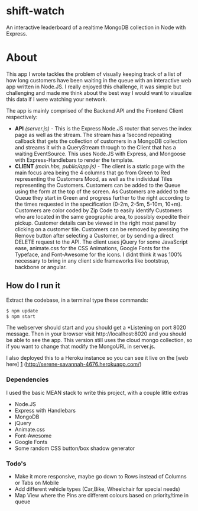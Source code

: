 shift-watch
===========

An interactive leaderboard of a realtime MongoDB collection in Node with Express.

# About

This app I wrote tackles the problem of visually keeping track of a list of how long customers have been waiting in the queue with an interactive web app written in Node.JS. I really enjoyed this challenge, it was simple but challenging and made me think about the best way I would want to visualize this data if I were watching your network.

The app is mainly comprised of the Backend API and the Frontend Client respectively:

  - **API** *(server.js)* - This is the Express Node.JS router that serves the index page as well as the stream. The stream has a 1second repeating callback that gets the collection of customers in a MongoDB collection and streams it with a QueryStream through to the Client that has a waiting EventSource. This uses Node.JS with Express, and Mongoose with Express-Handlebars to render the template.
  - **CLIENT** *(main.hbs, public/app.js)* - The client is a static page with the main focus area being the 4 columns that go from Green to Red representing the Customers Mood, as well as the individual Tiles representing the Customers. Customers can be added to the Queue using the form at the top of the screen. As Customers are added to the Queue they start in Green and progress further to the right according to the times requested in the specification (0-2m, 2-5m, 5-10m, 10+m). Customers are color coded by Zip Code to easily identify Customers who are located in the same geographic area, to possibly expedite their pickup. Customer details can be viewed in the right most panel by clicking on a customer tile. Customers can be removed by pressing the Remove button after selecting a Customer, or by sending a direct DELETE request to the API. The client uses jQuery for some JavaScript ease, animate.css for the CSS Animations, Google Fonts for the Typeface, and Font-Awesome for the icons. I didnt think it was 100% necessary to bring in any client side frameworks like bootstrap, backbone or angular. 
   
  
## How do I run it
Extract the codebase, in a terminal type these commands:
```sh
$ npm update
$ npm start
```

The webserver should start and you should get a *Listening on port 8020 message. Then in your browser visit http://localhost:8020 and you should be able to see the app. This version still uses the cloud mongo collection, so if you want to change that modify the MongoURL in server.js.

I also deployed this to a Heroku instance so you can see it live on the [web here] [1] (http://serene-savannah-4676.herokuapp.com/) 

### Dependencies

I used the basic MEAN stack to write this project, with a couple little extras

* Node.JS
* Express with Handlebars
* MongoDB
* jQuery
* Animate.css
* Font-Awesome
* Google Fonts
* Some random CSS button/box shadow generator

### Todo's

 - Make it more responsive, maybe go down to Rows instead of Columns or Tabs on Mobile
 - Add different vehicle types (Car,Bike, Wheelchair for special needs)
 - Map View where the Pins are different colours based on priority/time in queue

[1]:http://serene-savannah-4676.herokuapp.com/
